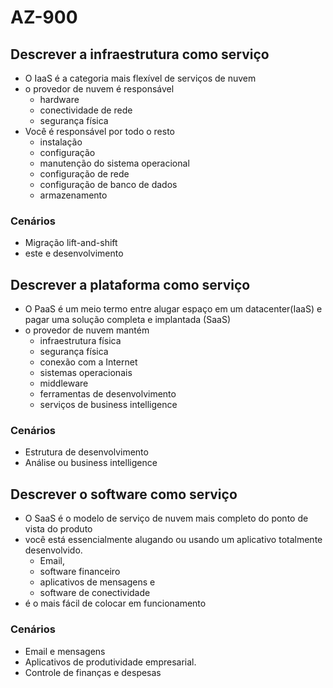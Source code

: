 # AZ-900
## Descrever a infraestrutura como serviço
- O IaaS é a categoria mais flexível de serviços de nuvem
- o provedor de nuvem é responsável
    - hardware
    - conectividade de rede
    - segurança física
- Você é responsável por todo o resto
    - instalação
    - configuração 
    - manutenção do sistema operacional
    - configuração de rede
    - configuração de banco de dados
    - armazenamento 

### Cenários
- Migração lift-and-shift
- este e desenvolvimento

## Descrever a plataforma como serviço
- O PaaS  é um meio termo entre alugar espaço em um datacenter(IaaS)  e pagar uma solução completa e implantada (SaaS)
- o provedor de nuvem mantém
    - infraestrutura física
    - segurança física
    - conexão com a Internet
    - sistemas operacionais
    - middleware
    - ferramentas de desenvolvimento
    - serviços de business intelligence

### Cenários
- Estrutura de desenvolvimento
- Análise ou business intelligence

## Descrever o software como serviço
- O SaaS é o modelo de serviço de nuvem mais completo do ponto de vista do produto
-  você está essencialmente alugando ou usando um aplicativo totalmente desenvolvido. 
    - Email, 
    - software financeiro 
    - aplicativos de mensagens e
    - software de conectividade
-  é o mais fácil de colocar em funcionamento
### Cenários
- Email e mensagens
- Aplicativos de produtividade empresarial.
- Controle de finanças e despesas